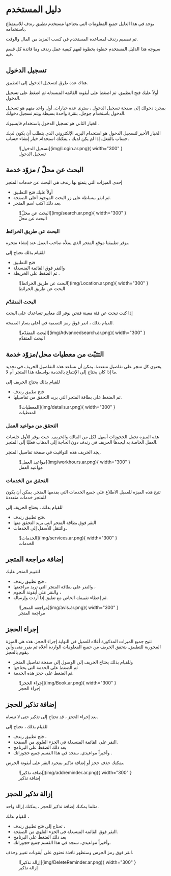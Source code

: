 # دليل المستخدم

يوجد في هذا الدليل جميع المعلومات التي يحتاجها مستخدم تطبيق رندف للاستمتاع باستخدامه.

تم تصميم رندف لمساعدة المستخدم في كسب المزيد من المال والوقت.

سيوجه هذا الدليل المستخدم خطوة بخطوة لفهم كيفية عمل رندف وما فائدة كل قسم فيه.

## تسجيل الدخول

هناك عدة طرق لتسجيل الدخول إلى التطبيق.

أولاً عليك فتح التطبيق. ثم اضغط على أيقونة القائمة المنسدلة ثم اضغط على تسجيل الدخول.

بمجرد دخولك إلى صفحة تسجيل الدخول ، سترى عدة خيارات.
أول واحد منهم هو تسجيل الدخول باستخدام جوجل. بنقرة واحدة بسيطة ويتم تسجيل دخولك.

الخيار الثاني هو تسجيل الدخول باستخدام فايسبوك.

الخيار الأخير لتسجيل الدخول هو استخدام البريد الإلكتروني الذي يتطلب أن يكون لديك حساب بالفعل. إذا لم يكن لديك ، يمكنك استخدام خيار إنشاء حساب.

<figure markdown>
  ![تسجيل الدخول](img/Login.ar.png){ width="300" }
  <figcaption>تسجيل الدخول</figcaption>
</figure>

## البحث عن محلّ / مزوّد خدمة

إحدى الميزات التي يتمتع بها رندف هي البحث عن خدمات المتجر

- أولاً عليك فتح التطبيق
- ثم انقر ببساطة على زر البحث الموجود أعلى الصفحة.
- بعد ذلك اكتب اسم المتجر.

<figure markdown>
  ![البحث عن محلّ](img/search.ar.png){ width="300" }
  <figcaption>البحث عن محلّ</figcaption>
</figure>

### البحث عن طريق الخرائط

يوفر تطبيقنا موقع المتجر الذي يملأه صاحب العمل عند إنشاء متجره.

للقيام بذلك تحتاج إلى

- فتح التطبيق
- والنقر فوق القائمة المنسدلة
- ثم الضغط على الخريطة .

<figure markdown>
  ![البحث عن طريق الخرائط](img/Location.ar.png){ width="300" }
  <figcaption>البحث عن طريق الخرائط</figcaption>
</figure>


### البحث المتقدّم

إذا كنت تبحث عن فئة معينة فنحن نوفر لك معايير تساعدك على البحث

للقيام بذلك ، انقر فوق رمز التصفية في أعلى يسار الصفحة.

<figure markdown>
  ![البحث المتقدّم](img/Advancedsearch.ar.png){ width="300" }
  <figcaption>البحث المتقدّم</figcaption>
</figure>

## التثبّت من معطيات محل/مزوّد خدمة

يحتوي كل متجر على تفاصيل متعددة. يمكن أن تساعد هذه التفاصيل الحريف في تحديد ما إذا كان يحتاج إلى الإنتفاع بالخدمة بواسطة هذا المتجر أم لا.

للقيام بذلك يحتاج الحريف إلى

- فتح تطبيق رندف
- ثم الضغط على بطاقة المتجر التي يريد التحقق من تفاصيلها.

<figure markdown>
  ![المعطيات](img/details.ar.png){ width="300" }
  <figcaption>المعطيات</figcaption>
</figure>


### التحقق من مواعيد العمل

هذه الميزة تجعل الحجوزات أسهل لكل من المالك والحريف. حيث يوفر للأول جلسات العمل الخاصة به ليجدها الحريف في رندف دون الحاجة إلى الذهاب فعليًا إلى المتجر.

يجد الحريف هذه التواقيت في صفحة تفاصيل المتجر.

<figure markdown>
  ![مواعيد العمل](img/workhours.ar.png){ width="300" }
  <figcaption>مواعيد العمل</figcaption>
</figure>

### التحقق من الخدمات

تتيح هذه الميزة للعميل الاطلاع على جميع الخدمات التي يقدمها المتجر. يمكن أن يكون للمتجر خدمات متعددة

للقيام بذلك ، يحتاج الحريف إلى

- فتح تطبيق رندف،
- النقر فوق بطاقة المتجر التي يريد التحقق منها
- والتنقل للأسفل إلى الخدمات.

<figure markdown>
  ![الخدمات](img/services.ar.png){ width="300" }
  <figcaption>الخدمات</figcaption>
</figure>

## إضافة مراجعة المتجر

لتقييم المتجر عليك

- فتح تطبيق رندف ،
- والنقر على بطاقة المتجر التي تريد مراجعتها ،
- والنقر على أيقونة النجوم ،
- ثم إعطاء تقييمك الخاص مع تعليق إذا أردت وإرساله.

<figure markdown>
  ![مراجعة المتجر](img/avis.ar.png){ width="300" }
  <figcaption>مراجعة المتجر</figcaption>
</figure>

## إجراء الحجز

تتيح جميع الميزات المذكورة أعلاه للعميل في النهاية إجراء الحجز. هذه هي الميزة المحورية للتطبيق. يتحقق الحريف من جميع المعلومات الواردة أعلاه ثم يقرر متى وأين يقوم بالحجز.

- وللقيام بذلك يحتاج الحريف إلى الوصول إلى صفحة تفاصيل المتجر
- ثم الضغط على الخدمة التي يحتاجها
- ثم الضغط على حجز هذه الخدمة.

<figure markdown>
  ![إجراء الحجز](img/Book.ar.png){ width="300" }
  <figcaption>إجراء الحجز</figcaption>
</figure>

## إضافة تذكير للحجز

بعد إجراء الحجز ، قد تحتاج إلى تذكير حتى لا تنساه.

للقيام بذلك ، تحتاج إلى

- فتح تطبيق رندف ،
- النقر على القائمة المنسدلة في الجزء العلوي من الصفحة.
- بعد ذلك الضغط على البرنامج
- وأخيراً مواعيدي. ستجد في هذا القسم جميع حجوزاتك .

يمكنك حذف حجز أو إضافة تذكير بمجرد النقر على أيقونة الجرس.

<figure markdown>
  ![إضافة تذكير](img/addreminder.ar.png){ width="300" }
  <figcaption>إضافة تذكير</figcaption>
</figure>

## إزالة تذكير للحجز

مثلما يمكنك إضافة تذكير للحجز ، يمكنك إزالة واحد.

للقيام بذلك ،

- تحتاج إلى فتح تطبيق رندف ،
- النقر فوق القائمة المنسدلة في الجزء العلوي من الصفحة.
- بعد ذلك الضغط على البرنامج
- وأخيراً مواعيدي. ستجد في هذا القسم جميع حجوزاتك.

انقر فوق رمز الجرس وستظهر نافذة تحتوي على أيقونات تغيير وحذف.

<figure markdown>
  ![إزالة تذكير](img/DeleteReminder.ar.png){ width="300" }
  <figcaption>إزالة تذكير</figcaption>
</figure>
